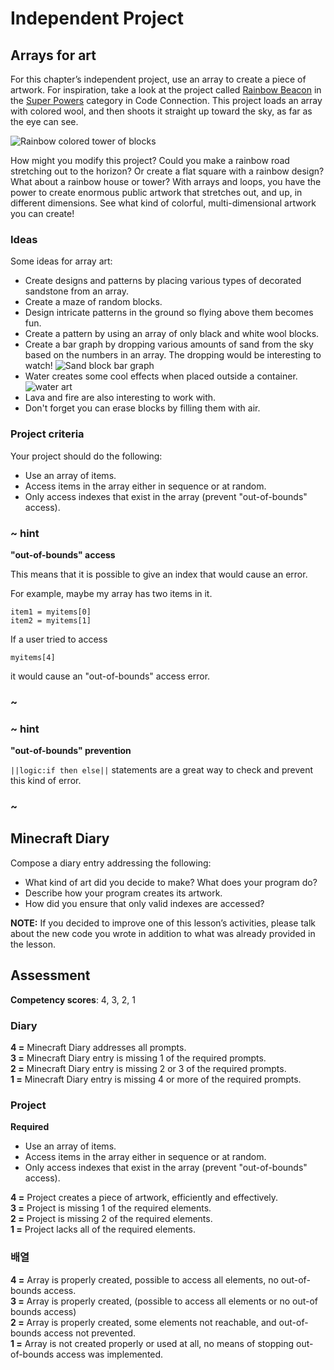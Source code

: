 # Independent Project

## Arrays for art

For this chapter’s independent project, use an array to create a piece of artwork. For inspiration, take a look at the project called [Rainbow Beacon](/examples/rainbow-beacon) in the [Super Powers](/examples/super-powers) category in Code Connection. This project loads an array with colored wool, and then shoots it straight up toward the sky, as far as the eye can see.

![Rainbow colored tower of blocks](/static/courses/csintro/arrays/rainbow-tower.jpg)

How might you modify this project? Could you make a rainbow road stretching out to the horizon? Or create a flat square with a rainbow design? What about a rainbow house or tower? With arrays and loops, you have the power to create enormous public artwork that stretches out, and up, in different dimensions. See what kind of colorful, multi-dimensional artwork you can create!

### Ideas

Some ideas for array art:

* Create designs and patterns by placing various types of decorated sandstone from an array.
* Create a maze of random blocks.
* Design intricate patterns in the ground so flying above them becomes fun.
* Create a pattern by using an array of only black and white wool blocks.
* Create a bar graph by dropping various amounts of sand from the sky based on the numbers in an array. The dropping would be interesting to watch! ![Sand block bar graph](/static/courses/csintro/arrays/sand-block-bargraph.jpg)
* Water creates some cool effects when placed outside a container. ![water art](/static/courses/csintro/arrays/project-ideas.jpg)
* Lava and fire are also interesting to work with.
* Don't forget you can erase blocks by filling them with air.

### Project criteria

Your project should do the following:

* Use an array of items.
* Access items in the array either in sequence or at random.
* Only access indexes that exist in the array (prevent "out-of-bounds" access).

### ~ hint

**"out-of-bounds" access**

This means that it is possible to give an index that would cause an error.

For example, maybe my array has two items in it.

```typescript-ignore
item1 = myitems[0]
item2 = myitems[1]
```

If a user tried to access

```typescript-ignore
myitems[4]
```

it would cause an "out-of-bounds" access error.

### ~

### ~ hint

**"out-of-bounds" prevention**

`||logic:if then else||` statements are a great way to check and prevent this kind of error.

### ~

## Minecraft Diary

Compose a diary entry addressing the following:

* What kind of art did you decide to make? What does your program do?
* Describe how your program creates its artwork.
* How did you ensure that only valid indexes are accessed?

**NOTE:** If you decided to improve one of this lesson’s activities, please talk about the new code you wrote in addition to what was already provided in the lesson.

## Assessment

**Competency scores**: 4, 3, 2, 1

### Diary

**4 =** Minecraft Diary addresses all prompts.  
**3 =** Minecraft Diary entry is missing 1 of the required prompts.  
**2 =** Minecraft Diary entry is missing 2 or 3 of the required prompts.  
**1 =** Minecraft Diary entry is missing 4 or more of the required prompts.

### Project

**Required**

* Use an array of items.
* Access items in the array either in sequence or at random.
* Only access indexes that exist in the array (prevent "out-of-bounds" access).

**4 =** Project creates a piece of artwork, efficiently and effectively.  
**3 =** Project is missing 1 of the required elements.  
**2 =** Project is missing 2 of the required elements.  
**1 =** Project lacks all of the required elements.

### 배열

**4 =** Array is properly created, possible to access all elements, no out-of-bounds access.  
**3 =** Array is properly created, (possible to access all elements or no out-of bounds access)  
**2 =** Array is properly created, some elements not reachable, and out-of-bounds access not prevented.  
**1 =** Array is not created properly or used at all, no means of stopping out-of-bounds access was implemented.